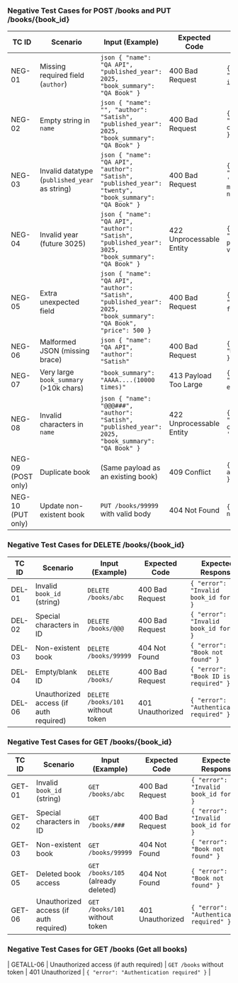 ### Negative Test Cases for POST /books and PUT /books/{book_id}

| **TC ID**          | **Scenario**                                  | **Input (Example)**                                                                                               | **Expected Code**        | **Expected Response**                                    |
| ------------------ | --------------------------------------------- | ----------------------------------------------------------------------------------------------------------------- | ------------------------ | -------------------------------------------------------- |
| NEG-01             | Missing required field (`author`)             | `json { "name": "QA API", "published_year": 2025, "book_summary": "QA Book" } `                                   | 400 Bad Request          | `{ "error": "Field 'author' is required" }`              |
| NEG-02             | Empty string in `name`                        | `json { "name": "", "author": "Satish", "published_year": 2025, "book_summary": "QA Book" } `                     | 400 Bad Request          | `{ "error": "Field 'name' cannot be empty" }`            |
| NEG-03             | Invalid datatype (`published_year` as string) | `json { "name": "QA API", "author": "Satish", "published_year": "twenty", "book_summary": "QA Book" } `           | 400 Bad Request          | `{ "error": "Field 'published_year' must be a number" }` |
| NEG-04             | Invalid year (future 3025)                    | `json { "name": "QA API", "author": "Satish", "published_year": 3025, "book_summary": "QA Book" } `               | 422 Unprocessable Entity | `{ "error": "Invalid published_year value" }`            |
| NEG-05             | Extra unexpected field                        | `json { "name": "QA API", "author": "Satish", "published_year": 2025, "book_summary": "QA Book", "price": 500 } ` | 400 Bad Request          | `{ "error": "Unexpected field 'price'" }`                |
| NEG-06             | Malformed JSON (missing brace)                | `json { "name": "QA API", "author": "Satish" `                                                                    | 400 Bad Request          | `{ "error": "Malformed JSON" }`                          |
| NEG-07             | Very large `book_summary` (>10k chars)        | `"book_summary": "AAAA....(10000 times)"`                                                                         | 413 Payload Too Large    | `{ "error": "Payload size exceeds limit" }`              |
| NEG-08             | Invalid characters in `name`                  | `json { "name": "@@@###", "author": "Satish", "published_year": 2025, "book_summary": "QA Book" } `               | 422 Unprocessable Entity | `{ "error": "Invalid characters in 'name'" }`            |
| NEG-09 (POST only) | Duplicate book                                | (Same payload as an existing book)                                                                                | 409 Conflict             | `{ "error": "Book already exists" }`                     |
| NEG-10 (PUT only)  | Update non-existent book                      | `PUT /books/99999` with valid body                                                                                | 404 Not Found            | `{ "error": "Book not found" }`                          |


### Negative Test Cases for DELETE /books/{book_id}
| **TC ID** | **Scenario**                             | **Input (Example)**                        | **Expected Code**     | **Expected Response**                               |
| --------- | ---------------------------------------- | ------------------------------------------ | --------------------- | --------------------------------------------------- |
| DEL-01    | Invalid `book_id` (string)               | `DELETE /books/abc`                        | 400 Bad Request       | `{ "error": "Invalid book_id format" }`             |
| DEL-02    | Special characters in ID                 | `DELETE /books/@@@`                        | 400 Bad Request       | `{ "error": "Invalid book_id format" }`             |
| DEL-03    | Non-existent book                        | `DELETE /books/99999`                      | 404 Not Found         | `{ "error": "Book not found" }`                     |
| DEL-04    | Empty/blank ID                           | `DELETE /books/ `                          | 400 Bad Request       | `{ "error": "Book ID is required" }`                |
| DEL-06    | Unauthorized access (if auth required)   | `DELETE /books/101` without token          | 401 Unauthorized      | `{ "error": "Authentication required" }`            |


### Negative Test Cases for GET /books/{book_id}
| **TC ID** | **Scenario**                           | **Input (Example)**                | **Expected Code** | **Expected Response**                          |
| --------- | -------------------------------------- | ---------------------------------- | ----------------- | ---------------------------------------------- |
| GET-01    | Invalid `book_id` (string)             | `GET /books/abc`                   | 400 Bad Request   | `{ "error": "Invalid book_id format" }`        |
| GET-02    | Special characters in ID               | `GET /books/###`                   | 400 Bad Request   | `{ "error": "Invalid book_id format" }`        |
| GET-03    | Non-existent book                      | `GET /books/99999`                 | 404 Not Found     | `{ "error": "Book not found" }`                |
| GET-05    | Deleted book access                    | `GET /books/105` (already deleted) | 404 Not Found     | `{ "error": "Book not found" }`                |
| GET-06    | Unauthorized access (if auth required) | `GET /books/101` without token     | 401 Unauthorized  | `{ "error": "Authentication required" }`       |

### Negative Test Cases for GET /books (Get all books)

| GETALL-06 | Unauthorized access (if auth required)     | `GET /books` without token          | 401 Unauthorized      | `{ "error": "Authentication required" }`          |
